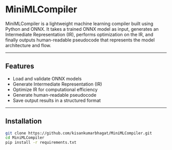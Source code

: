 # MiniMLCompiler

MiniMLCompiler is a lightweight machine learning compiler built using Python and ONNX. It takes a trained ONNX model as input, generates an Intermediate Representation (IR), performs optimization on the IR, and finally outputs human-readable pseudocode that represents the model architecture and flow.

---

## Features

-  Load and validate ONNX models  
-  Generate Intermediate Representation (IR)  
-  Optimize IR for computational efficiency  
-  Generate human-readable pseudocode  
-  Save output results in a structured format  

---

## Installation

```bash
git clone https://github.com/kisankumarbhagat/MiniMLCompiler.git
cd MiniMLCompiler
pip install -r requirements.txt
